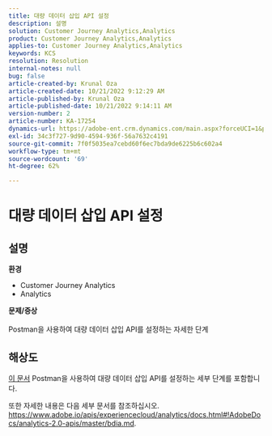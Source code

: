 ```yaml
---
title: 대량 데이터 삽입 API 설정
description: 설명
solution: Customer Journey Analytics,Analytics
product: Customer Journey Analytics,Analytics
applies-to: Customer Journey Analytics,Analytics
keywords: KCS
resolution: Resolution
internal-notes: null
bug: false
article-created-by: Krunal Oza
article-created-date: 10/21/2022 9:12:29 AM
article-published-by: Krunal Oza
article-published-date: 10/21/2022 9:14:11 AM
version-number: 2
article-number: KA-17254
dynamics-url: https://adobe-ent.crm.dynamics.com/main.aspx?forceUCI=1&pagetype=entityrecord&etn=knowledgearticle&id=1433e07a-2051-ed11-bba2-0022480867fb
exl-id: 34c3f727-9d90-4594-936f-56a7632c4191
source-git-commit: 7f0f5035ea7cebd60f6ec7bda9de6225b6c602a4
workflow-type: tm+mt
source-wordcount: '69'
ht-degree: 62%

---
```


# 대량 데이터 삽입 API 설정

## 설명

<b>환경</b>
- Customer Journey Analytics
- Analytics



<b>문제/증상</b><br><br>Postman을 사용하여 대량 데이터 삽입 API를 설정하는 자세한 단계<br>

## 해상도


[이 문서](https://spark.adobe.com/page/0jhQHMs74AtYz/) Postman을 사용하여 대량 데이터 삽입 API를 설정하는 세부 단계를 포함합니다.

또한 자세한 내용은 다음 세부 문서를 참조하십시오. https://www.adobe.io/apis/experiencecloud/analytics/docs.html#!AdobeDocs/analytics-2.0-apis/master/bdia.md.

